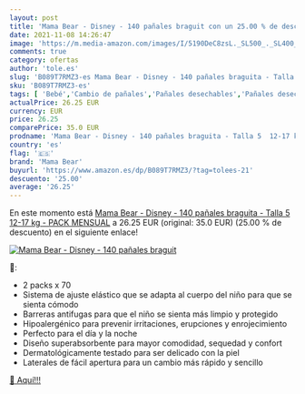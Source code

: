 ```yaml
---
layout: post
title: 'Mama Bear - Disney - 140 pañales braguit con un 25.00 % de descuento'
date: 2021-11-08 14:26:47
image: 'https://m.media-amazon.com/images/I/5190DeC8zsL._SL500_._SL400_.jpg'
comments: true
category: ofertas
author: 'tole.es'
slug: 'B089T7RMZ3-es Mama Bear - Disney - 140 pañales braguita - Talla 5 12-17...'
sku: 'B089T7RMZ3-es'
tags: [ 'Bebé','Cambio de pañales','Pañales desechables','Pañales desechables para bebés','Pañales para bebé','bear','mama','mama bear','pañales', ]
actualPrice: 26.25 EUR
currency: EUR
price: 26.25
comparePrice: 35.0 EUR
prodname: 'Mama Bear - Disney - 140 pañales braguita - Talla 5  12-17 kg  - PACK MENSUAL'
country: 'es'
flag: '🇪🇸'
brand: 'Mama Bear'
buyurl: 'https://www.amazon.es/dp/B089T7RMZ3/?tag=tolees-21'
descuento: '25.00'
average: '26.25'
---
```


En este momento está [Mama Bear - Disney - 140 pañales braguita - Talla 5  12-17 kg  - PACK MENSUAL](https://www.amazon.es/dp/B089T7RMZ3/?tag=tolees-21) a 26.25 EUR (original: 35.0 EUR) (25.00 %  de descuento) en el siguiente enlace!

[![Mama Bear - Disney - 140 pañales braguit](https://m.media-amazon.com/images/I/5190DeC8zsL._SL500_._SL400_.jpg)](https://www.amazon.es/dp/B089T7RMZ3/?tag=tolees-21)

🔎:

- 2 packs x 70
- Sistema de ajuste elástico que se adapta al cuerpo del niño para que se sienta cómodo
- Barreras antifugas para que el niño se sienta más limpio y protegido
- Hipoalergénico para prevenir irritaciones, erupciones y enrojecimiento
- Perfecto para el día y la noche
- Diseño superabsorbente para mayor comodidad, sequedad y confort
- Dermatológicamente testado para ser delicado con la piel
- Laterales de fácil apertura para un cambio más rápido y sencillo

[🛒 Aquí!!!](https://www.amazon.es/dp/B089T7RMZ3/?tag=tolees-21)
